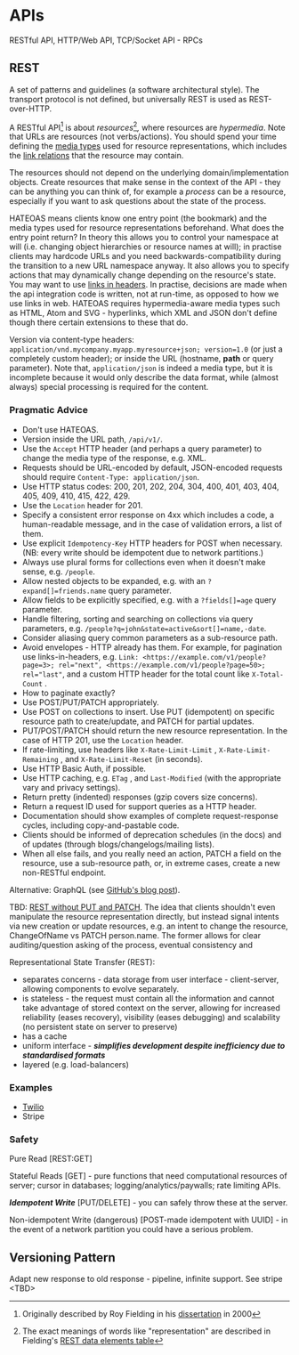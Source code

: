 # APIs

RESTful API, HTTP/Web API, TCP/Socket API - RPCs

## REST

A set of patterns and guidelines \(a software architectural style\). The transport protocol is not defined, but universally REST is used as REST-over-HTTP.

A RESTful API[^1] is about _resources_[^2]_,_ where resources are _hypermedia_. Note that URLs are resources \(not verbs/actions\). You should spend your time defining the [media types](https://www.iana.org/assignments/media-types/media-types.xhtml) used for resource representations, which includes the [link relations](https://www.iana.org/assignments/link-relations/link-relations.xhtml) that the resource may contain.

The resources should not depend on the underlying domain/implementation objects. Create resources that make sense in the context of the API - they can be anything you can think of, for example a _process_ can be a resource, especially if you want to ask questions about the state of the process.

HATEOAS means clients know one entry point \(the bookmark\) and the media types used for resource representations beforehand. What does the entry point return? In theory this allows you to control your namespace at will \(i.e. changing object hierarchies or resource names at will\); in practise clients may hardcode URLs and you need backwards-compatibility during the transition to a new URL namespace anyway. It also allows you to specify actions that may dynamically change depending on the resource's state. You may want to use [links in headers](https://tools.ietf.org/html/rfc5988 "IETF RFC describing link relations between resources"). In practise, decisions are made when the api integration code is written, not at run-time, as opposed to how we use links in web. HATEOAS requires hypermedia-aware media types such as HTML, Atom and SVG - hyperlinks, which XML and JSON don't define though there certain extensions to these that do.

Version via content-type headers: `application/vnd.mycompany.myapp.myresource+json; version=1.0` \(or just a completely custom header\); or inside the URL \(hostname, **path** or query parameter\). Note that, `application/json` is indeed a media type, but it is incomplete because it would only describe the data format, while \(almost always\) special processing is required for the content.

### Pragmatic Advice

* Don't use HATEOAS.
* Version inside the URL path, `/api/v1/`.
* Use the `Accept` HTTP header \(and perhaps a query parameter\) to change the media type of the response, e.g. XML.
* Requests should be URL-encoded by default, JSON-encoded requests should require `Content-Type: application/json`.
* Use HTTP status codes: 200, 201, 202, 204, 304, 400, 401, 403, 404, 405, 409, 410, 415, 422, 429.
* Use the `Location` header for 201.
* Specify a consistent error response on 4xx which includes a code, a human-readable message, and in the case of validation errors, a list of them.
* Use explicit `Idempotency-Key`  HTTP headers for POST when necessary. \(NB: every write should be idempotent due to network partitions.\)
* Always use plural forms for collections even when it doesn't make sense, e.g. `/people`.
* Allow nested objects to be expanded, e.g. with an `?expand[]=friends.name` query parameter.
* Allow fields to be explicitly specified, e.g. with a `?fields[]=age` query parameter.
* Handle filtering, sorting and searching on collections via query parameters, e.g. `/people?q=john&state=active&sort[]=name,-date`.
* Consider aliasing query common parameters as a sub-resource path.
* Avoid envelopes - HTTP already has them. For example, for pagination use links-in-headers, e.g. `Link: <https://example.com/v1/people?page=3>; rel="next", <https://example.com/v1/people?page=50>; rel="last"`, and a custom HTTP header for the total count like `X-Total-Count` .
* How to paginate exactly?
* Use POST/PUT/PATCH appropriately.
* Use POST on collections to insert. Use PUT \(idempotent\) on specific resource path to create/update, and PATCH for partial updates.
* PUT/POST/PATCH should return the new resource representation. In the case of HTTP 201, use the `Location` header.
* If rate-limiting, use headers like `X-Rate-Limit-Limit` , `X-Rate-Limit-Remaining` , and `X-Rate-Limit-Reset`  \(in seconds\).
* Use HTTP Basic Auth, if possible.
* Use HTTP caching, e.g. `ETag` , and `Last-Modified` \(with the appropriate vary and privacy settings\).
* Return pretty \(indented\) responses \(gzip covers size concerns\).
* Return a request ID used for support queries as a HTTP header.
* Documentation should show examples of complete request-response cycles, including copy-and-pastable code.
* Clients should be informed of deprecation schedules \(in the docs\) and of updates \(through blogs/changelogs/mailing lists\).
* When all else fails, and you really need an action, PATCH a field on the resource, use a sub-resource path, or, in extreme cases, create a new non-RESTful endpoint.

Alternative: GraphQL \(see [GitHub's blog post](https://githubengineering.com/the-github-graphql-api/)\).

TBD: [REST without PUT and PATCH](https://www.thoughtworks.com/insights/blog/rest-api-design-resource-modeling). The idea that clients shouldn't even manipulate the resource representation directly, but instead signal intents via new creation or update resources, e.g. an intent to change the resource, ChangeOfName vs PATCH person.name. The former allows for clear auditing/question asking of the process, eventual consistency and 

Representational State Transfer \(REST\):

* separates concerns - data storage from user interface - client-server, allowing components to evolve separately.
* is stateless - the request must contain all the information and cannot take advantage of stored context on the server, allowing for increased reliability \(eases recovery\), visibility \(eases debugging\) and scalability \(no persistent state on server to preserve\)
* has a cache
* uniform interface - _**simplifies development despite inefficiency due to standardised formats**_
* layered \(e.g. load-balancers\)

### Examples

* [Twilio](https://www.twilio.com/docs/usage/api)
* Stripe

### Safety

Pure Read \[REST:GET\]

Stateful Reads \[GET\] - pure functions that need computational resources of server; cursor in databases; logging/analytics/paywalls; rate limiting APIs.

_**Idempotent Write**_ \[PUT/DELETE\] - you can safely throw these at the server.

Non-idempotent Write \(dangerous\) \[POST-made idempotent with UUID\] - in the event of a network partition you could have a serious problem.

## Versioning Pattern

Adapt new response to old response - pipeline, infinite support. See stripe &lt;TBD&gt;

[^1]: Originally described by Roy Fielding in his [dissertation](https://www.ics.uci.edu/~fielding/pubs/dissertation/rest_arch_style.htm) in 2000

[^2]: The exact meanings of words like "representation" are described in Fielding's [REST data elements table](https://www.ics.uci.edu/~fielding/pubs/dissertation/rest_arch_style.htm#tab_5_1)

